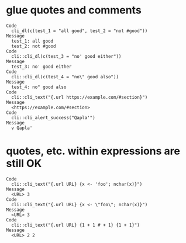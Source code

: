 # glue quotes and comments

    Code
      cli_dl(c(test_1 = "all good", test_2 = "not #good"))
    Message
      test_1: all good
      test_2: not #good
    Code
      cli::cli_dl(c(test_3 = "no' good either"))
    Message
      test_3: no' good either
    Code
      cli::cli_dl(c(test_4 = "no\" good also"))
    Message
      test_4: no" good also
    Code
      cli::cli_text("{.url https://example.com/#section}")
    Message
      <https://example.com/#section>
    Code
      cli::cli_alert_success("Qapla'")
    Message
      v Qapla'

# quotes, etc. within expressions are still OK

    Code
      cli::cli_text("{.url URL} {x <- 'foo'; nchar(x)}")
    Message
      <URL> 3
    Code
      cli::cli_text("{.url URL} {x <- \"foo\"; nchar(x)}")
    Message
      <URL> 3
    Code
      cli::cli_text("{.url URL} {1 + 1 # + 1} {1 + 1}")
    Message
      <URL> 2 2

